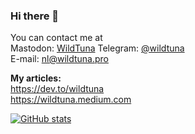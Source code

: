 ### Hi there 👋

You can contact me at     
Mastodon: [WildTuna]([https://twitter.com/iamwildtuna](https://social.exo.icu/@wildtuna))     
Telegram: [@wildtuna](https://t.me/wildtuna)    
E-mail: nl@wildtuna.pro      

**My articles:**    
https://dev.to/wildtuna    
https://wildtuna.medium.com

[![GitHub stats](https://github-readme-stats.vercel.app/api?username=iamwildtuna&show_icons=true&theme=buefy)](https://github.com/anuraghazra/github-readme-stats)
